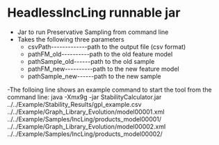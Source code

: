 # HeadlessIncLing runnable jar

- Jar to run Preservative Sampling from command line
- Takes the following three parameters
    - csvPath-------------path to the output file (csv format)
    - pathFM_old----------path to the old feature model
    - pathSample_old------path to the old sample
	- pathFM_new----------path to the new feature model
	- pathSample_new------path to the new sample 

-The folloing line shows an example command to start the tool from the command line:
java -Xmx9g -jar StabilityCalculator.jar ../../Example/Stability_Results/gpl_example.csv ../../Example/Graph_Library_Evolution/model00001.xml ../../Example/Samples/IncLing/products_model00001/ ../../Example/Graph_Library_Evolution/model00002.xml ../../Example/Samples/IncLing/products_model00002/



